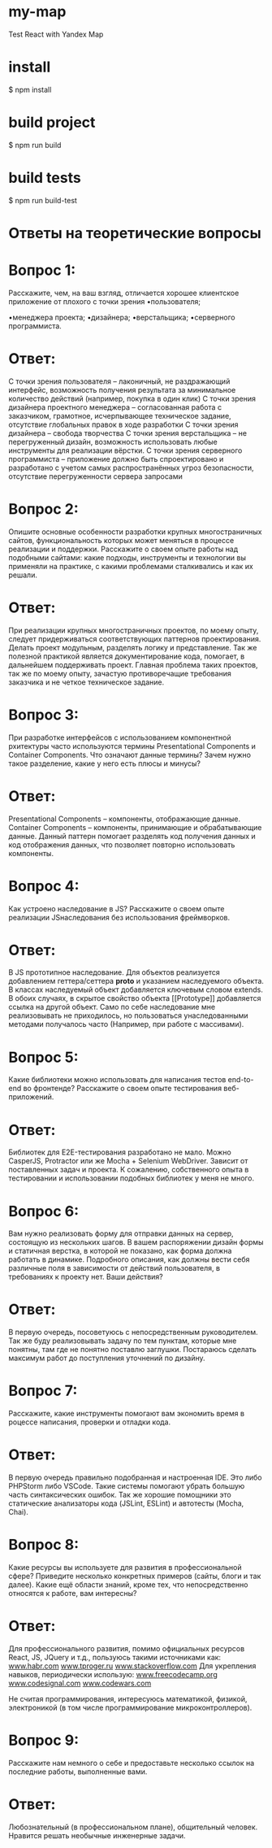 # my-map
Test React with Yandex Map

# install
$ npm install

# build project
$ npm run build

# build tests
$ npm run build-test

# Ответы на теоретические вопросы

# Вопрос 1: 
Расскажите, чем, на ваш взгляд, отличается хорошее клиентское приложение от плохого с точки зрения
•пользователя;

•менеджера проекта;
•дизайнера;
•верстальщика;
•серверного программиста.  
# Ответ: 
С точки зрения пользователя – лаконичный, не раздражающий интерфейс, возможность получения результата за минимальное количество действий (например, покупка в один клик)
С точки зрения дизайнера проектного менеджера – согласованная работа с заказчиком, грамотное, исчерпывающее техническое задание, отсутствие глобальных правок в ходе разработки
С точки зрения дизайнера – свобода творчества
С точки зрения верстальщика – не перегруженный дизайн, возможность использовать любые инструменты для реализации вёрстки.
С точки зрения серверного программиста – приложение должно быть спроектировано и разработано с учетом самых распространённых угроз безопасности, отсутствие перегруженности сервера запросами 

# Вопрос 2: 
Опишите основные особенности разработки крупных многостраничных сайтов, функциональность которых может меняться в процессе реализации и поддержки. Расскажите о своем опыте работы над подобными сайтами: какие подходы, инструменты и технологии вы применяли на практике, с какими проблемами сталкивались и как их решали.
# Ответ: 
При реализации крупных многостраничных проектов, по моему опыту, следует придерживаться соответствующих паттернов проектирования. Делать проект модульным, разделять логику и представление. Так же полезной практикой является документирование кода, помогает, в дальнейшем поддерживать проект. Главная проблема таких проектов, так же по моему опыту, зачастую противоречащие требования заказчика и не четкое техническое задание.

# Вопрос 3: 
При разработке интерфейсов с использованием компонентной рхитектуры часто используются термины Presentational Сomponents и Сontainer Сomponents. Что
означают данные термины? Зачем нужно такое разделение, какие у него есть
плюсы и минусы?
# Ответ: 
Presentational Components – компоненты, отображающие данные. Container Components – компоненты, принимающие и обрабатывающие данные. Данный паттерн помогает разделять код получения данных и код отображения данных, что позволяет повторно использовать компоненты.

# Вопрос 4: 
Как устроено наследование в JS? Расскажите о своем опыте реализации JSнаследования без использования фреймворков.
# Ответ: 
В JS прототипное наследование. Для объектов реализуется добавлением геттера/сеттера __proto__ и указанием наследуемого объекта. В классах наследуемый объект добавляется ключевым словом extends. В обоих случаях, в скрытое свойство объекта [[Prototype]] добавляется ссылка на другой объект. Само по себе наследование мне реализовывать не приходилось, но пользоваться унаследованными методами получалось часто (Например, при работе с массивами). 

# Вопрос 5: 
Какие библиотеки можно использовать для написания тестов end-to-end во
фронтенде? Расскажите о своем опыте тестирования веб-приложений.
# Ответ: 
Библиотек для E2E-тестирования разработано не мало. Можно CasperJS, Protractor или же Mocha + Selenium WebDriver. Зависит от поставленных задач и проекта. К сожалению, собственного опыта в тестировании и использовании подобных библиотек у меня не много.

# Вопрос 6: 
Вам нужно реализовать форму для отправки данных на сервер, состоящую из нескольких шагов. В вашем распоряжении дизайн формы и статичная верстка, в
которой не показано, как форма должна работать в динамике. Подробного описания, как должны вести себя различные поля в зависимости от действий пользователя, в требованиях к проекту нет. Ваши действия?
# Ответ: 
В первую очередь, посоветуюсь с непосредственным руководителем. Так же буду реализовывать задачу по тем пунктам, которые мне понятны, там где не понятно поставлю заглушки. Постараюсь сделать максимум работ до поступления уточнений по дизайну.  

# Вопрос 7: 
Расскажите, какие инструменты помогают вам экономить время в роцессе написания, проверки и отладки кода.
# Ответ: 
В первую очередь правильно подобранная и настроенная IDE. Это либо PHPStorm либо VSCode. Такие системы помогают убрать большую часть синтаксических ошибок. Так же хорошие помощники это статические анализаторы кода (JSLint, ESLint) и автотесты (Mocha, Chai).

# Вопрос 8: 
Какие ресурсы вы используете для развития в профессиональной сфере? Приведите несколько конкретных примеров (сайты, блоги и так далее). Какие ещё области знаний, кроме тех, что непосредственно относятся к работе,
вам интересны?
# Ответ: 
Для профессионального развития, помимо официальных ресурсов React, JS, JQuery и т.д., пользуюсь такими источниками как:
www.habr.com
www.tproger.ru
www.stackoverflow.com
Для укрепления навыков, периодически использую:
www.freecodecamp.org
www.codesignal.com
www.codewars.com

Не считая программирования, интересуюсь математикой, физикой, электроникой (в том числе программирование микроконтроллеров). 

# Вопрос 9: 
Расскажите нам немного о себе и предоставьте несколько ссылок на последние работы, выполненные вами.
# Ответ: 
Любознательный (в профессиональном плане), общительный человек. Нравится решать необычные инженерные задачи. 
